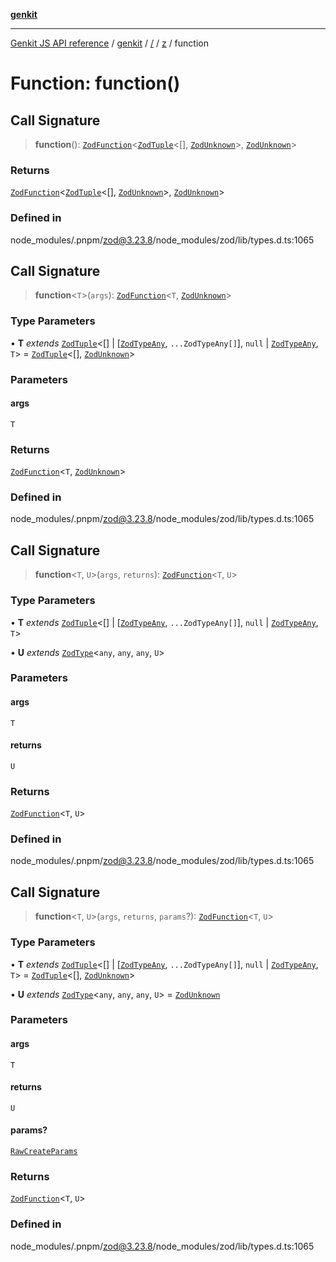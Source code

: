 [**genkit**](../../../README.md)

***

[Genkit JS API reference](../../../../README.md) / [genkit](../../../README.md) / [/](../../../README.md) / [z](../README.md) / function

# Function: function()

## Call Signature

> **function**(): [`ZodFunction`](../classes/ZodFunction.md)\<[`ZodTuple`](../classes/ZodTuple.md)\<[], [`ZodUnknown`](../classes/ZodUnknown.md)\>, [`ZodUnknown`](../classes/ZodUnknown.md)\>

### Returns

[`ZodFunction`](../classes/ZodFunction.md)\<[`ZodTuple`](../classes/ZodTuple.md)\<[], [`ZodUnknown`](../classes/ZodUnknown.md)\>, [`ZodUnknown`](../classes/ZodUnknown.md)\>

### Defined in

node\_modules/.pnpm/zod@3.23.8/node\_modules/zod/lib/types.d.ts:1065

## Call Signature

> **function**\<`T`\>(`args`): [`ZodFunction`](../classes/ZodFunction.md)\<`T`, [`ZodUnknown`](../classes/ZodUnknown.md)\>

### Type Parameters

• **T** *extends* [`ZodTuple`](../classes/ZodTuple.md)\<[] \| [[`ZodTypeAny`](../type-aliases/ZodTypeAny.md), `...ZodTypeAny[]`], `null` \| [`ZodTypeAny`](../type-aliases/ZodTypeAny.md), `T`\> = [`ZodTuple`](../classes/ZodTuple.md)\<[], [`ZodUnknown`](../classes/ZodUnknown.md)\>

### Parameters

#### args

`T`

### Returns

[`ZodFunction`](../classes/ZodFunction.md)\<`T`, [`ZodUnknown`](../classes/ZodUnknown.md)\>

### Defined in

node\_modules/.pnpm/zod@3.23.8/node\_modules/zod/lib/types.d.ts:1065

## Call Signature

> **function**\<`T`, `U`\>(`args`, `returns`): [`ZodFunction`](../classes/ZodFunction.md)\<`T`, `U`\>

### Type Parameters

• **T** *extends* [`ZodTuple`](../classes/ZodTuple.md)\<[] \| [[`ZodTypeAny`](../type-aliases/ZodTypeAny.md), `...ZodTypeAny[]`], `null` \| [`ZodTypeAny`](../type-aliases/ZodTypeAny.md), `T`\>

• **U** *extends* [`ZodType`](../classes/ZodType.md)\<`any`, `any`, `any`, `U`\>

### Parameters

#### args

`T`

#### returns

`U`

### Returns

[`ZodFunction`](../classes/ZodFunction.md)\<`T`, `U`\>

### Defined in

node\_modules/.pnpm/zod@3.23.8/node\_modules/zod/lib/types.d.ts:1065

## Call Signature

> **function**\<`T`, `U`\>(`args`, `returns`, `params`?): [`ZodFunction`](../classes/ZodFunction.md)\<`T`, `U`\>

### Type Parameters

• **T** *extends* [`ZodTuple`](../classes/ZodTuple.md)\<[] \| [[`ZodTypeAny`](../type-aliases/ZodTypeAny.md), `...ZodTypeAny[]`], `null` \| [`ZodTypeAny`](../type-aliases/ZodTypeAny.md), `T`\> = [`ZodTuple`](../classes/ZodTuple.md)\<[], [`ZodUnknown`](../classes/ZodUnknown.md)\>

• **U** *extends* [`ZodType`](../classes/ZodType.md)\<`any`, `any`, `any`, `U`\> = [`ZodUnknown`](../classes/ZodUnknown.md)

### Parameters

#### args

`T`

#### returns

`U`

#### params?

[`RawCreateParams`](../type-aliases/RawCreateParams.md)

### Returns

[`ZodFunction`](../classes/ZodFunction.md)\<`T`, `U`\>

### Defined in

node\_modules/.pnpm/zod@3.23.8/node\_modules/zod/lib/types.d.ts:1065
